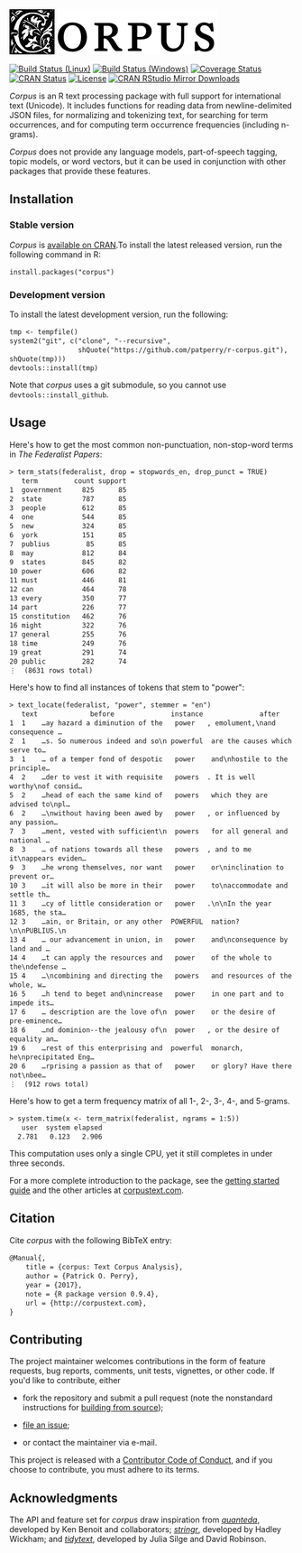 <div style="margin-bottom:14px"><img alt="Corpus" src="man/figures/banner.png" /></div>

[![Build Status (Linux)][travis-badge]][travis]
[![Build Status (Windows)][appveyor-badge]][appveyor]
[![Coverage Status][codecov-badge]][codecov]
[![CRAN Status][cran-badge]][cran]
[![License][apache-badge]][apache]
[![CRAN RStudio Mirror Downloads][cranlogs-badge]][cran]


*Corpus* is an R text processing package with full support for international
text (Unicode). It includes functions for reading data from newline-delimited
JSON files, for normalizing and tokenizing text, for searching for term
occurrences, and for computing term occurrence frequencies (including
n-grams).

*Corpus* does not provide any language models, part-of-speech tagging, topic
models, or word vectors, but it can be used in conjunction with other packages
that provide these features.


Installation
------------

### Stable version

*Corpus* is [available on CRAN][cran].To install the latest released version,
run the following command in R:

    install.packages("corpus")


### Development version

To install the latest development version, run the following:

    tmp <- tempfile()
    system2("git", c("clone", "--recursive",
                     shQuote("https://github.com/patperry/r-corpus.git"), shQuote(tmp)))
    devtools::install(tmp)

Note that *corpus* uses a git submodule, so you cannot use
`devtools::install_github`.


Usage
-----

Here's how to get the most common non-punctuation, non-stop-word terms in *The
Federalist Papers*:

    > term_stats(federalist, drop = stopwords_en, drop_punct = TRUE)
       term         count support
    1  government     825      85
    2  state          787      85
    3  people         612      85
    4  one            544      85
    5  new            324      85
    6  york           151      85
    7  publius         85      85
    8  may            812      84
    9  states         845      82
    10 power          606      82
    11 must           446      81
    12 can            464      78
    13 every          350      77
    14 part           226      77
    15 constitution   462      76
    16 might          322      76
    17 general        255      76
    18 time           249      76
    19 great          291      74
    20 public         282      74
    ⋮  (8631 rows total)

Here's how to find all instances of tokens that stem to "power":

    > text_locate(federalist, "power", stemmer = "en")
       text             before              instance              after             
    1  1    …ay hazard a diminution of the   power   , emolument,\nand consequence …
    2  1    …s. So numerous indeed and so\n powerful  are the causes which serve to…
    3  1    … of a temper fond of despotic   power    and\nhostile to the principle…
    4  2    …der to vest it with requisite   powers  . It is well worthy\nof consid…
    5  2    …head of each the same kind of   powers   which they are advised to\npl…
    6  2    …\nwithout having been awed by   power   , or influenced by any passion…
    7  3    …ment, vested with sufficient\n  powers   for all general and national …
    8  3    … of nations towards all these   powers  , and to me it\nappears eviden…
    9  3    …he wrong themselves, nor want   power    or\ninclination to prevent or…
    10 3    …it will also be more in their   power    to\naccommodate and settle th…
    11 3    …cy of little consideration or   power   .\n\nIn the year 1685, the sta…
    12 3    …ain, or Britain, or any other  POWERFUL  nation?\n\nPUBLIUS.\n         
    13 4    … our advancement in union, in   power    and\nconsequence by land and …
    14 4    …t can apply the resources and   power    of the whole to the\ndefense …
    15 4    …\ncombining and directing the   powers   and resources of the whole, w…
    16 5    …h tend to beget and\nincrease   power    in one part and to impede its…
    17 6    … description are the love of\n  power    or the desire of pre-eminence…
    18 6    …nd dominion--the jealousy of\n  power   , or the desire of equality an…
    19 6    …rest of this enterprising and  powerful  monarch, he\nprecipitated Eng…
    20 6    …rprising a passion as that of   power    or glory? Have there not\nbee…
    ⋮  (912 rows total)

Here's how to get a term frequency matrix of all 1-, 2-, 3-, 4-, and 5-grams.

    > system.time(x <- term_matrix(federalist, ngrams = 1:5))
       user  system elapsed 
      2.781   0.123   2.906

This computation uses only a single CPU, yet it still completes in under three
seconds.


For a more complete introduction to the package, see the
[getting started guide][corpus-intro] and the other articles at
[corpustext.com](http://corpustext.com).


Citation
--------

Cite *corpus* with the following BibTeX entry:

    @Manual{,
        title = {corpus: Text Corpus Analysis},
        author = {Patrick O. Perry},
        year = {2017},
        note = {R package version 0.9.4},
        url = {http://corpustext.com},
    }


Contributing
------------

The project maintainer welcomes contributions in the form of feature requests,
bug reports, comments, unit tests, vignettes, or other code.  If you'd like to
contribute, either

 + fork the repository and submit a pull request (note the nonstandard
   instructions for [building from source][building]);

 + [file an issue][issues];

 + or contact the maintainer via e-mail.

This project is released with a [Contributor Code of Conduct][conduct],
and if you choose to contribute, you must adhere to its terms.


Acknowledgments
---------------

The API and feature set for *corpus* draw inspiration from
[*quanteda*][quanteda], developed by Ken Benoit and collaborators;
[*stringr*][stringr], developed by Hadley Wickham; and
[*tidytext*][tidytext], developed by Julia Silge and David Robinson.


[apache]: https://www.apache.org/licenses/LICENSE-2.0.html "Apache License, Version 2.0"
[apache-badge]: https://img.shields.io/badge/License-Apache%202.0-blue.svg "Apache License, Version 2.0"
[appveyor]: https://ci.appveyor.com/project/patperry/r-corpus/branch/master "Continuous Integration (Windows)"
[appveyor-badge]: https://ci.appveyor.com/api/projects/status/github/patperry/r-corpus?branch=master&svg=true "Continuous Inegration (Windows)"
[bench-term-matrix]: https://github.com/patperry/bench-term-matrix#readme "Term Matrix Benchmark"
[bench-ndjson]: https://github.com/jeroen/ndjson-benchmark#readme "NDJSON Benchmark"
[building]: #development-version "Building from Source"
[casefold]: https://www.w3.org/International/wiki/Case_folding "Case Folding"
[cc]: https://en.wikipedia.org/wiki/C0_and_C1_control_codes "C0 and C1 Control Codes"
[codecov]: https://codecov.io/github/patperry/r-corpus?branch=master "Code Coverage"
[codecov-badge]: https://codecov.io/github/patperry/r-corpus/coverage.svg?branch=master "Code Coverage"
[conduct]: https://github.com/patperry/r-corpus/blob/master/CONDUCT.md "Contributor Code of Conduct"
[corpus]: https://github.com/patperry/corpus "Corpus C Library"
[corpus-intro]: http://corpustext.com/articles/corpus.html "Introduction to corpus"
[cran]: https://cran.r-project.org/package=corpus "CRAN Page"
[cran-badge]: http://www.r-pkg.org/badges/version/corpus "CRAN Page"
[cranlogs-badge]: http://cranlogs.r-pkg.org/badges/corpus "CRAN Downloads"
[emoji-print]: https://twitter.com/ptrckprry/status/887732831161425920 "MacOS Emoji Printing"
[issues]: https://github.com/patperry/r-corpus/issues "Issues"
[ndjson]: http://ndjson.org/ "Newline-Delimited JSON"
[nfc]: http://unicode.org/reports/tr15/ "Unicode Normalization Forms"
[quanteda]: http://quanteda.io/ "Quanteda"
[sentbreak]: http://unicode.org/reports/tr29/#Sentence_Boundaries "Unicode Text Segmentation, Sentence Boundaries"
[stringr]: http://stringr.tidyverse.org/ "Stringr"
[tidytext]: http://juliasilge.github.io/tidytext/ "Tidytext"
[travis]: https://travis-ci.org/patperry/r-corpus "Continuous Integration (Linux)"
[travis-badge]: https://api.travis-ci.org/patperry/r-corpus.svg?branch=master "Continuous Integration (Linux)"
[unicode-vignette]: http://corpustext.com/articles/unicode.html "Unicode: Emoji, accents, and international text"
[windows-enc2utf8]: https://twitter.com/ptrckprry/status/901494853758054401 "Windows enc2utf8 Bug"
[wordbreak]: http://unicode.org/reports/tr29/#Word_Boundaries "Unicode Text Segmentation, Word Boundaries"
